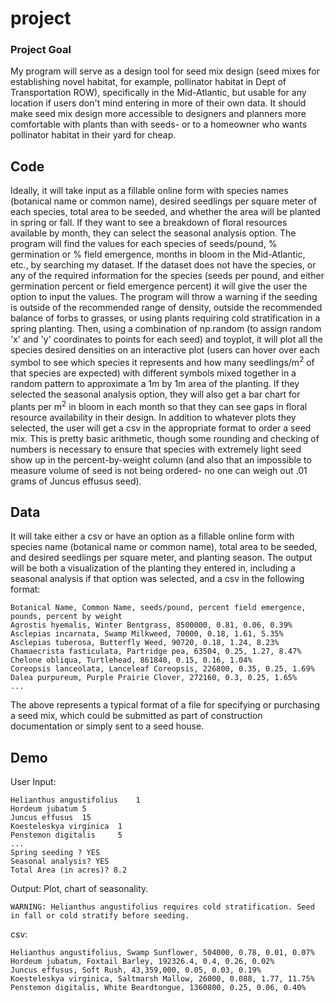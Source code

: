 # project
### Project Goal
My program will serve as a design tool for seed mix design (seed mixes for establishing novel habitat, for example, pollinator habitat in Dept of Transportation ROW), specifically in the Mid-Atlantic, but usable for any location if users don't mind entering in more of their own data. It should make seed mix design more accessible to designers and planners more comfortable with plants than with seeds- or to a homeowner who wants pollinator habitat in their yard for cheap. 

## Code
Ideally, it will take input as a fillable online form with species names (botanical name or common name), desired seedlings per square meter of each species, total area to be seeded, and whether the area will be planted in spring or fall. If they want to see a breakdown of floral resources available by month, they can select the seasonal analysis option. The program will find the values for each species of seeds/pound, % germination or % field emergence, months in bloom in the Mid-Atlantic, etc., by searching my dataset. If the dataset does not have the species, or any of the required information for the species (seeds per pound, and either germination percent or field emergence percent) it will give the user the option to input the values. The program will throw a warning if the seeding is outside of the recommended range of density, outside the recommended balance of forbs to grasses, or using plants requiring cold stratification in a spring planting. Then, using a combination of np.random (to assign random 'x' and 'y' coordinates to points for each seed) and toyplot, it will plot all the species desired densities on an interactive plot (users can hover over each symbol to see which species it represents and how many seedlings/m<sup>2</sup> of that species are expected) with different symbols mixed together in a random pattern to approximate a 1m by 1m area of the planting. If they selected the seasonal analysis option, they will also get a bar chart for plants per m<sup>2</sup> in bloom in each month so that they can see gaps in floral resource availability in their design. 
In addition to whatever plots they selected, the user will get a csv in the appropriate format to order a seed mix. This is pretty basic arithmetic, though some rounding and checking of numbers is necessary to ensure that species with extremely light seed show up in the percent-by-weight column (and also that an impossible to measure volume of seed is not being ordered- no one can weigh out .01 grams of Juncus effusus seed). 

## Data
It will take either a csv or have an option as a fillable online form with species name (botanical name or common name), total area to be seeded, and desired seedlings per square meter, and planting season. The output will be both a visualization of the planting they entered in, including a seasonal analysis if that option was selected, and a csv in the following format:
```
Botanical Name, Common Name, seeds/pound, percent field emergence, pounds, percent by weight
Agrostis hyemalis, Winter Bentgrass, 8500000, 0.81, 0.06, 0.39%
Asclepias incarnata, Swamp Milkweed, 70000, 0.18, 1.61, 5.35%
Asclepias tuberosa, Butterfly Weed, 90720, 0.18, 1.24, 8.23%
Chamaecrista fasticulata, Partridge pea, 63504, 0.25, 1.27, 8.47%
Chelone obliqua, Turtlehead, 861840, 0.15, 0.16, 1.04%
Coreopsis lanceolata, Lanceleaf Coreopsis, 226800, 0.35, 0.25, 1.69%
Dalea purpureum, Purple Prairie Clover, 272160,	0.3, 0.25, 1.65%
...
```
The above represents a typical format of a file for specifying or purchasing a seed mix, which could be submitted as part of construction documentation or simply sent to a seed house. 

## Demo
User Input:
```
Helianthus angustifolius	1
Hordeum jubatum	5
Juncus effusus	15
Koesteleskya virginica	1
Penstemon digitalis 	5
...
Spring seeding ? YES
Seasonal analysis? YES
Total Area (in acres)? 8.2
```
Output: Plot, chart of seasonality.
```
WARNING: Helianthus angustifolius requires cold stratification. Seed in fall or cold stratify before seeding.
```
csv:
```
Helianthus angustifolius, Swamp Sunflower, 504000, 0.78, 0.01, 0.07%
Hordeum jubatum, Foxtail Barley, 192326.4, 0.4, 0.26, 0.02%
Juncus effusus, Soft Rush, 43,359,000, 0.05, 0.03, 0.19%
Koesteleskya virginica, Saltmarsh Mallow, 26000, 0.088, 1.77, 11.75%
Penstemon digitalis, White Beardtongue, 1360800, 0.25, 0.06, 0.40%
```
